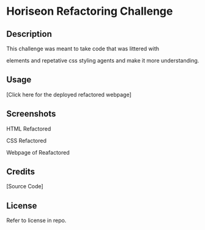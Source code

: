 # Horiseon Refactoring Challenge

## Description

This challenge was meant to take code that was littered with <div> elements and repetative css styling agents and make it more understanding.

## Usage

[Click here for the deployed refactored webpage]

## Screenshots

HTML Refactored

CSS Refactored

Webpage of Reafactored

## Credits

[Source Code]

## License

Refer to license in repo.